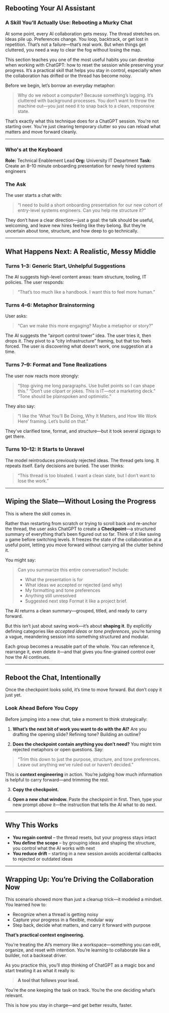 ## Rebooting Your AI Assistant

### A Skill You’ll Actually Use: Rebooting a Murky Chat

At some point, every AI collaboration gets messy. The thread stretches on. Ideas pile up. Preferences change. You loop, backtrack, or get lost in repetition. That’s not a failure—that’s real work. But when things get cluttered, you need a way to clear the fog without losing the map.

This section teaches you one of the most useful habits you can develop when working with ChatGPT: how to reset the session while preserving your progress. It’s a practical skill that helps you stay in control, especially when the collaboration has drifted or the thread has become noisy.

Before we begin, let’s borrow an everyday metaphor:

> Why do we reboot a computer?
> Because something’s lagging. It’s cluttered with background processes. You don’t want to throw the machine out—you just need it to snap back to a clean, responsive state.

That’s exactly what this technique does for a ChatGPT session. You're not starting over. You're just clearing temporary clutter so you can reload what matters and move forward cleanly.

---

### Who's at the Keyboard

**Role:** Technical Enablement Lead
**Org:** University IT Department
**Task:** Create an 8–10 minute onboarding presentation for newly hired systems engineers

### The Ask

The user starts a chat with:

> “I need to build a short onboarding presentation for our new cohort of entry-level systems engineers. Can you help me structure it?”

They don’t have a clear direction—just a goal: the talk should be useful, welcoming, and leave new hires feeling like they belong. But they’re uncertain about tone, structure, and how deep to go technically.

---

## What Happens Next: A Realistic, Messy Middle

### Turns 1–3: Generic Start, Unhelpful Suggestions

The AI suggests high-level content areas: team structure, tooling, IT policies.
The user responds:

> “That’s too much like a handbook. I want this to feel more human.”

### Turns 4–6: Metaphor Brainstorming

User asks:

> “Can we make this more engaging? Maybe a metaphor or story?”

The AI suggests the “airport control tower” idea. The user tries it, then drops it. They pivot to a “city infrastructure” framing, but that too feels forced. The user is discovering what doesn’t work, one suggestion at a time.

### Turns 7–9: Format and Tone Realizations

The user now reacts more strongly:

> “Stop giving me long paragraphs. Use bullet points so I can shape this.”
> “Don’t use clipart or jokes. This is IT—not a marketing deck.”
> “Tone should be plainspoken and optimistic.”

They also say:

> “I like the ‘What You’ll Be Doing, Why It Matters, and How We Work Here’ framing. Let’s build on that.”

They've clarified tone, format, and structure—but it took several zigzags to get there.

### Turns 10–12: It Starts to Unravel

The model reintroduces previously rejected ideas. The thread gets long. It repeats itself. Early decisions are buried.
The user thinks:

> “This thread is too bloated. I want a clean slate, but I don’t want to lose the work.”

---

## Wiping the Slate—Without Losing the Progress

This is where the skill comes in.

Rather than restarting from scratch or trying to scroll back and re-anchor the thread, the user asks ChatGPT to create a **Checkpoint**—a structured summary of everything that’s been figured out so far. Think of it like saving a game before switching levels. It freezes the state of the collaboration at a useful point, letting you move forward without carrying all the clutter behind it.

You might say:

> Can you summarize this entire conversation? Include:
>
> * What the presentation is for
> * What ideas we accepted or rejected (and why)
> * My formatting and tone preferences
> * Anything still unresolved
> * Suggested next step
>   Format it like a project brief.

The AI returns a clean summary—grouped, titled, and ready to carry forward.

But this isn’t just about saving work—it’s about **shaping it**.
By explicitly defining categories like *accepted ideas* or *tone preferences*, you’re turning a vague, meandering session into something structured and modular.

Each group becomes a reusable part of the whole. You can reference it, rearrange it, even delete it—and that gives you fine-grained control over how the AI continues.

---

## Reboot the Chat, Intentionally

Once the checkpoint looks solid, it’s time to move forward. But don’t copy it just yet.

### Look Ahead Before You Copy

Before jumping into a new chat, take a moment to think strategically:

1. **What’s the next bit of work you want to do with the AI?**
   Are you drafting the opening slide? Refining tone? Building an outline?

2. **Does the checkpoint contain anything you don’t need?**
   You might trim rejected metaphors or open questions. Say:

> “Trim this down to just the purpose, structure, and tone preferences. Leave out anything we’ve ruled out or haven’t decided.”

This is **context engineering** in action. You’re judging how much information is helpful to carry forward—and trimming the rest.

3. **Copy the checkpoint.**

4. **Open a new chat window.**
   Paste the checkpoint in first. Then, type your new prompt *above* it—the instruction that tells the AI what to do next.

---

## Why This Works

* **You regain control** – the thread resets, but your progress stays intact
* **You define the scope** – by grouping ideas and shaping the structure, you control what the AI works with next
* **You reduce drift** – starting in a new session avoids accidental callbacks to rejected or outdated ideas

---

## Wrapping Up: You’re Driving the Collaboration Now

This scenario showed more than just a cleanup trick—it modeled a mindset.
You learned how to:

* Recognize when a thread is getting noisy
* Capture your progress in a flexible, modular way
* Step back, decide what matters, and carry it forward with purpose

**That’s practical context engineering.**

You’re treating the AI’s memory like a workspace—something you can edit, organize, and reset with intention. You’re learning to collaborate like a builder, not a backseat driver.

As you practice this, you’ll stop thinking of ChatGPT as a magic box and start treating it as what it really is:

> **A tool that follows your lead.**

You’re the one keeping the task on track. You’re the one deciding what’s relevant.

This is how you stay in charge—and get better results, faster.

